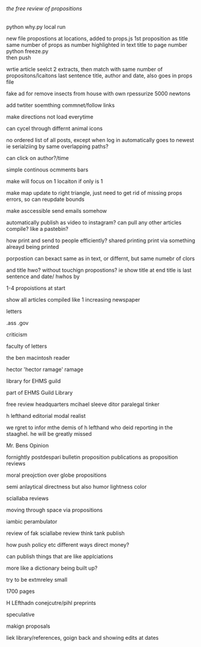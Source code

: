 ###### the free review of propositions

python why.py local run

new file
propostions at locations, added to props.js
1st proposition as title
same number of props as number highlighted in text
title to page number
python freeze.py  
then push



wrtie article
seelct 2 extracts, then match with same number of propositons/lcaitons
last sentence title, author and date, also goes in props file





fake ad for remove insects from house with own rpessurize
5000 newtons

add twtiter soemthing commnet/follow links


make directions not load everytime

can cycel through differnt animal icons

no ordered list of all posts, except when log in automatically goes to newest
ie serialziing by same overlapping paths?

can click on author?/time

simple continous ocmments bars

make will focus on 1 locaiton if only is 1


make map update to right triangle, just need to get rid of missing props errors,
so can reupdate bounds


make asccessible send emails somehow

automatically publish as video to instagram?
can pull any other articles compile?
like a pastebin?

how print and send to people efficiently? shared printing
print via something alreayd being printed


porpostion can bexact same as in text, or differnt, but same numebr of clors

and title hwo? without touchign propostions?
ie show title at end
title is last sentence
and date/ hwhos by

1-4 propoistions at start

show all articles compiled like 1 increasing newspaper

letters


.ass
.gov


criticism

faculty of letters



the ben macintosh reader

hector 'hector ramage' ramage

library for EHMS guild

part of EHMS Guild Library

free review headquarters
mcihael sleeve ditor
paralegal
tinker

h lefthand
editorial
modal realist


we rgret to infor mthe demis of h lefthand who deid reporting in the staaghel. he will be greatly missed


Mr. Bens Opinion

fornightly postdespari bulletin
proposition publications
as proposition reviews

moral preojction over globe
propositions


semi anlaytical directness
but also humor lightness color

sciallaba reviews

moving through space via propositions

iambic perambulator


review of fak sciallabe review
think tank publish


how push policy etc
different ways direct money?

can publish things that are like applciations

more like a dictionary being built up?

try to be extmreley small

1700 pages

H LEfthadn conejcutre/pihl preprints

speculative

makign proposals

liek library/references, goign back and showing edits at dates

